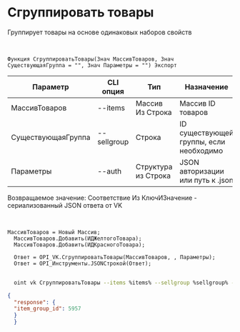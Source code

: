 ﻿---
sidebar_position: 7
---

# Сгруппировать товары
 Группирует товары на основе одинаковых наборов свойств


<br/>


`Функция СгруппироватьТовары(Знач МассивТоваров, Знач СуществующаяГруппа = "", Знач Параметры = "") Экспорт`

  | Параметр | CLI опция | Тип | Назначение |
  |-|-|-|-|
  | МассивТоваров | --items | Массив Из Строка | Массив ID товаров |
  | СуществующаяГруппа | --sellgroup | Строка | ID существующей группы, если необходимо |
  | Параметры | --auth | Структура из Строка | JSON авторизации или путь к .json |

  
  Возвращаемое значение:   Соответствие Из КлючИЗначение - сериализованный JSON ответа от VK

<br/>




```bsl title="Пример кода"
МассивТоваров = Новый Массив;
  МассивТоваров.Добавить(ИДЖелтогоТовара);
  МассивТоваров.Добавить(ИДКрасногоТовара);
  
  Ответ = OPI_VK.СгруппироватьТовары(МассивТоваров, , Параметры);
  Ответ = OPI_Инструменты.JSONСтрокой(Ответ);
```
	


```sh title="Пример команды CLI"
    
  oint vk СгруппироватьТовары --items %items% --sellgroup %sellgroup% --auth %auth%

```

```json title="Результат"
{
  "response": {
  "item_group_id": 5957
  }
  }
```
